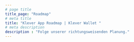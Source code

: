 ```yaml
---
# page title
title_page: "Roadmap"
# meta title
title: "Klever App Roadmap | Klever Wallet "
# meta description
description : "Folge unserer richtungsweisenden Planung."
---
```

